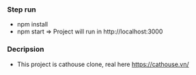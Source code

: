 ### Step run
- npm install
- npm start => Project will run in http://localhost:3000
### Decripsion
- This project is cathouse clone, real here https://cathouse.vn/
